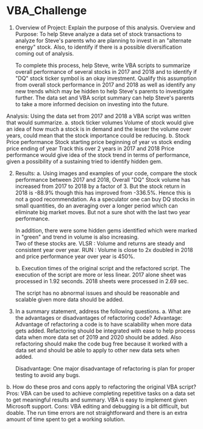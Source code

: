 # VBA_Challenge
1. Overview of Project: Explain the purpose of this analysis.
  Overview and Purpose: 
	  To help Steve analyze a data set of stock transactions to analyze for Steve's parents who are planning to invest in an "alternate energy" stock. 
    Also, to identify if there is a possible diversification coming out of analysis.
	  
    To complete this process, help Steve, write VBA scripts to summarize overall performance of several stocks in 2017 and 2018 and to identify if "DQ" stock ticker symbol is an okay investment. 
	  Qualify this assumption from overall stock performance in 2017 and 2018 as well as identify any new trends which may be hidden to help Steve's parents to investigate further.
    The data set and VBA script summary can help Steve's parents to take a more informed decision on investing into the future.

  Analysis:
	  Using the data set from 2017 and 2018 a VBA script was written that would summarize. 
	    a. stock ticker volumes
	      Volume of stock would give an idea of how much a stock is in demand and the lesser the volume over years, could mean that the stock importance could be reducing.
	    b. Stock Price performance
	      Stock starting price beginning of year vs stock ending price ending of year
	      Track this over 2 years in 2017 and 2018
	      Price performance would give idea of the stock trend in terms of performance, given a possibility of a sustaining tried to identify hidden gem.


2. Results: 
	a. Using images and examples of your code, compare the stock performance between 2017 and 2018, 
	  Overall "DQ" Stock volume has increased from 2017 to 2018 by a factor of 3. 
    But the stock return in 2018 is -88.9% though this has improved from -336.5%. Hence this is not a good recommendation.
	  As a speculator one can buy DQ stocks in small quantities, do an averaging over a longer period which can eliminate big market moves. 
    But not a sure shot with the last two year performance.
	
    In addition, there were some hidden gems identified which were marked in "green" and trend in volume is also increasing.	
    Two of these stocks are. 
	  VLSR 	: Volume and returns are steady and consistent year over year. 
	  RUN 	: Volume is close to 2x doubled in 2018 and price performance year over year is 450%.

	b. Execution times of the original script and the refactored script.
    The execution of the script are more or less linear.
	  2017 alone sheet was processed in 1.92 seconds.
	  2018 sheets were processed in 2.69 sec.
	  
    The script has no abnormal issues and should be reasonable and scalable given more data should be added.

3. In a summary statement, address the following questions.
	a. What are the advantages or disadvantages of refactoring code?
	  Advantage: Advantage of refactoring a code is to have scalability when more data gets added.
	  Refactoring should be integrated with ease to help process data when more data set of 2019 and 2020 should be added.
	  Also refactoring should make the code bug free because it worked with a data set and should be able to apply to other new data sets when added.

	  Disadvantage:  One major disadvantage of refactoring is plan for proper testing to avoid any bugs.
	
  b. How do these pros and cons apply to refactoring the original VBA script?
	  Pros: VBA can be used to achieve completing repetitive tasks on a data set to get meaningful results and summary.
          VBA is easy to implement given Microsoft support.
	  Cons: VBA editing and debugging is a bit difficult, but doable. 
        The run time errors are not straightforward and there is an extra amount of time spent to get a working solution.
